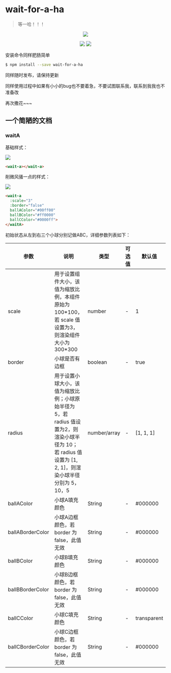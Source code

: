 # wait-for-a-ha

> 等一哈！！！

<p align="center">
<img src="https://jeanrry-test-1251663958.cos.ap-beijing.myqcloud.com/waitforaha/waitA.svg"/>
</p>

<p align="center">
  <a href="https://www.npmjs.com/package/wait-for-a-ha"><img src="https://img.shields.io/npm/v/wait-for-a-ha.svg?color=blue"></a>
  <a href="https://www.npmjs.com/package/wait-for-a-ha"><img src="https://img.shields.io/npm/dw/wait-for-a-ha.svg"></a>
</p>

安装命令同样肥肠简单
``` bash
$ npm install --save wait-for-a-ha
```

同样随时发布，请保持更新

同样使用过程中如果有小小的bug也不要着急，不要试图联系我，联系到我我也不准备改

再次撒花~~~

## 一个简陋的文档

### waitA
基础样式：

<img src="https://jeanrry-test-1251663958.cos.ap-beijing.myqcloud.com/waitforaha/waitA.svg"/>

``` html
<wait-a></wait-a>
```

削微风骚一点的样式：

<img src="https://jeanrry-test-1251663958.cos.ap-beijing.myqcloud.com/waitforaha/waitA--rgb.svg"/>

``` html
<wait-a
  :scale="3"
  :border="false"
  ballAColor="#00ff00"
  ballBColor="#ff0000"
  ballCColor="#0000ff">
</waitA>
```

初始状态从左到右三个小球分别记做ABC，详细参数列表如下：

| 参数 | 说明 | 类型 | 可选值 | 默认值 |
| - | - | - | - | - |
| scale | 用于设置组件大小，该值为缩放比例，本组件原始为 100\*100，若 scale 值设置为3，则渲染组件大小为 300\*300 | number | - | 1 |
| border | 小球是否有边框 | boolean | - | true |
| radius | 用于设置小球大小，该值为缩放比例；小球原始半径为 5，若 radius 值设置为2，则渲染小球半径为 10；若 radius 值设置为 [1, 2, 1]，则渲染小球半径分别为 5，10，5 | number/array | - | [1, 1, 1] |
| ballAColor | 小球A填充颜色 | String | - | #000000 |
| ballABorderColor | 小球A边框颜色，若 border 为 false，此值无效 | String | - | #000000 |
| ballBColor | 小球B填充颜色 | String | - | #000000 |
| ballBBorderColor | 小球B边框颜色，若 border 为 false，此值无效 | String | - | #000000 |
| ballCColor | 小球C填充颜色 | String | - | transparent |
| ballCBorderColor | 小球C边框颜色，若 border 为 false，此值无效 | String | - | #000000 |